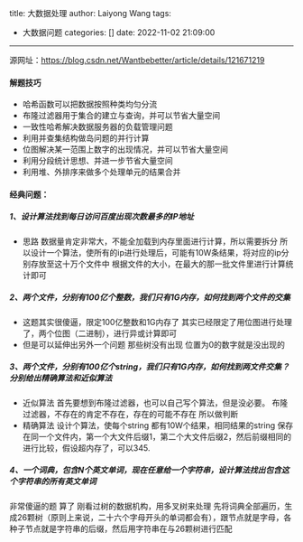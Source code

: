 title: 大数据处理
author: Laiyong Wang
tags:
  - 大数据问题
categories: []
date: 2022-11-02 21:09:00
---
源网址：<https://blog.csdn.net/Wantbebetter/article/details/121671219>
#### 解题技巧
- 哈希函数可以把数据按照种类均匀分流
- 布隆过滤器用于集合的建立与查询，并可以节省大量空间
- 一致性哈希解决数据服务器的负载管理问题
- 利用并查集结构做岛问题的并行计算
- 位图解决某一范围上数字的出现情况，并可以节省大量空间
- 利用分段统计思想、并进一步节省大量空间
- 利用堆、外排序来做多个处理单元的结果合并

#### 经典问题：
##### 1、设计算法找到每日访问百度出现次数最多的IP地址
- 思路
数据量肯定非常大，不能全加载到内存里面进行计算，所以需要拆分
所以设计一个算法，使所有的ip进行处理后，可能有10W条结果，将对应的ip分别存放至这十万个文件中
根据文件的大小，在最大的那一批文件里进行计算统计即可

##### 2、两个文件，分别有100亿个整数，我们只有1G内存，如何找到两个文件的交集

- 这题其实很傻逼，限定100亿整数和1G内存了
其实已经限定了用位图进行处理了，两个位图（二进制），进行异或计算即可
- 但是可以延伸出另外一个问题
那些树没有出现
位置为0的数字就是没出现的

##### 3、两个文件，分别有100亿个string，我们只有1G内存，如何找到两文件交集？分别给出精确算法和近似算法

- 近似算法
首先要想到布隆过滤器，也可以自己写个算法，但是没必要。
布隆过滤器，不存在的肯定不存在，存在的可能不存在
所以做判断
- 精确算法
设计个算法，使每个string 都有10W个结果，相同结果的string 保存在同一个文件内，第一个大文件后缀1，第二个大文件后缀2，然后前缀相同的进行比较，假设超内存了，可以345.
##### 4、一个词典，包含N个英文单词，现在任意给一个字符串，设计算法找出包含这个字符串的所有英文单词
非常傻逼的题
算了
刚看过树的数据机构，用多叉树来处理
先将词典全部遍历，生成26颗树（原则上来说，二十六个字母开头的单词都会有），跟节点就是字母，各种子节点就是字符串的后缀，然后用字符串在与26颗树进行匹配
